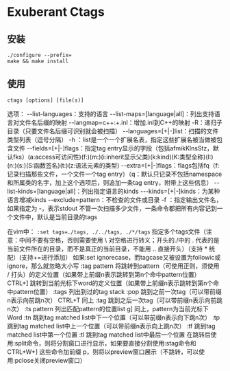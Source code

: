 # Exuberant Ctags

## 安装
```
./configure --prefix=
make && make install
```

## 使用
```
ctags [options] [file(s)]
```
选项：
--list-languages：支持的语言
--list-maps=[language|all]：列出支持语言对文件名后缀的映射
--langmap=c++:+.inl：增加.inl到C++的映射
-R：递归子目录（只要文件名后缀可识别就会被扫描）
--languages=[+|-]list：扫描的文件类型列表（逗号分隔）
-h <list>：list是一个一个扩展名表，指定这些扩展名被当做被包含文件
--fields=[+|-]flags：指定tag entry显示的字段（包括afmikKlnsStz，默认fks）(a:access可访问性)(f:)(m:)(i:inherit显示父类)(k:kind)(K:类型全称)(I:)(n:)(s:)(S:函数签名)(t:)(z:语法元素的类型)
--extra=[+|-]flags：flags包括fq（f:记录扫描那些文件，一个文件一个tag entry）（q：默认只记录不包括namespace和所属类的名字，加上这个选项后，则追加一条tag entry，附带上这些信息）
--list-kinds=[language|all]：列出指定语言的kinds
--<LANG>-kinds=[+|-]kinds：为某种语言增减kinds
--exclude=pattern：不检查的文件或目录
-f <name>：指定输出文件名，如果指定为 -，表示stdout
不管一次扫描多少文件，一条命令都把所有内容记到一个文件中，默认是当前目录的tags

在vim中：
`:set tags=./tags, ./../tags, ./*/tags`    指定多个tags文件（注意：中间不要有空格，否则需要使用 \ 对空格进行转义；开头的./中的 . 代表的是当前文件所在的目录，而不是真正的当前目录，不能用 .. 直接开头）（支持 * 统配）(支持+=进行添加）
如果:set ignorecase，而tagcase又被设置为followic或ignore，那么就忽略大小写
:tag pattern        将跳转到pattern（可使用正则，须使用 / 打头）的定义位置（如果带上前缀n表示跳转到第n个命中pattern位置）
CTRL+]               跳转到当前光标下word的定义位置（如果带上前缀n表示跳转到第n个命中pattern位置）
:tags                    列出到过的tag stack
:pop                    跳到之前一次tag（可以带前缀n表示向前跳n次）
CTRL+T              同上
:tag                      跳到之后一次tag（可以带前缀n表示向前跳n次）
:ts pattern            列出匹配pattern的位置list
g]                          同上，pattern为当前光标下Word
:tn                        跳到tag matched list中下一个位置（可以带前缀n表示向下跳n次）
:tp                        跳到tag matched list中上一个位置（可以带前缀n表示向上跳n次）
:tf                        跳到tag matched list中第一个位置
:tl                        跳到tag matched list中最后一个位置
在跳转后使用:split命令，则将分割窗口进行显示，如果要直接分割使用:stag命令和CTRL+W+]
这些命令加前缀 p，则将以preview窗口展示（不跳转，可以使用:pclose关闭preview窗口）

